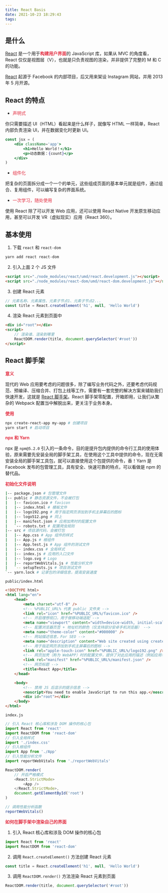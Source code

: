 ```yaml
---
title: React Basis
date: 2021-10-23 18:29:43
tags:
---
```


## 是什么

[React](https://react.docschina.org/) 是一个用于<font color=#e32d40>**构建用户界面**</font>的 JavaScript 库，如果从 MVC 的角度看，React 仅仅是视图层（V），也就是只负责视图的渲染，并非提供了完整的 M 和 C 的功能。

[React](https://react.docschina.org/) 起源于 Facebook 的内部项目，后又用来架设 Instagram 网站，并用 2013 年 5 月开源。

## React 的特点

-   <font color=#e32d40>声明式</font>

你只需要描述 UI（HTML）看起来是什么样子，就像写 HTML 一样简单，React 内部负责渲染 UI，并在数据变化时更新 UI。

```jsx
const jsx = (
    <div className='app'>
        <h1>Hello World！</h1>
        <p>动态数据：{count}</p>
    </div>
)
```

-   <font color=#e32d40>组件化</font>

把复杂的页面拆分成一个一个的单元，这些组成页面的基本单元就是组件，通过组合、复用组件，可以编写复杂的界面系统。

-   <font color=#e32d40>一次学习，随处使用</font>

使用 React 除了可以开发 Web 应用，还可以使用 React Native 开发原生移动应用，甚至可以开发 VR（虚拟现实）应用（React 360）。

## 基本使用

1. 下载 `react` 和 `react-dom`

```bash
yarn add react react-dom
```

2. 引入上面 2 个 JS 文件

```html
<script src="./node_modules/react/umd/react.development.js"></script>
<script src="./node_modules/react-dom/umd/react-dom.development.js"></script>
```

3. 创建 React 元素

```js
// 元素名称、元素属性、元素子节点1、元素子节点2...
const title = React.createElement('h1', null, 'Hello World')
```

4. 渲染 React 元素到页面中

```html
<div id="root"></div>
<script>
    // 渲染谁、渲染到哪里
    ReactDOM.render(title, document.querySelector('#root'))
</script>
```

## React 脚手架

<font color=#e32d40>**意义**</font>

现代的 Web 应用要考虑的问题很多，除了编写业务代码之外，还要考虑代码规范、预编译、压缩合并、打包上线等工作，需要有一套完整的解决方案来辅助我们快速开发，这就是 [React 脚手架](https://create-react-app.dev/)。React 脚手架零配置，开箱即用，让我们从繁杂的 Webpack 配置当中解脱出来，更关注于业务本身。

<font color=#e32d40>**使用**</font>

```bash
npx create-react-app my-app # 创建项目
yarn start # 启动项目
```

<font color=#e32d40>**npx 和 Yarn**</font>

npx 是 `npm@5.2.0` 引入的一条命令，目的是提升包内提供的命令行工具的使用体验，原来需要先安装全局的脚手架工具，在使用这个工具中提供的命令，现在无需安装全局的脚手架工具包，就可以直接使用这个包提供的命令，香！Yarn 是 Facebook 发布的包管理工具，具有安全、快速可靠的特点，可以看做是 npm 的替代品。

<font color=#e32d40>**初始化文件说明**</font>

```bash
|-- package.json # 包管理文件
|-- public # 静态资源文件，不会被打包
|   |-- favicon.ico # favicon
|   |-- index.html # 模板文件
|   |-- logo192.png # 用于指定网页添加到手机主屏幕后的图标
|   |-- logo512.png # 同上
|   |-- manifest.json # 应用加壳时的配置文件
|   `-- robots.txt # 配置爬虫规则
|-- src # 项目源代码，会被打包
|   |-- App.css # App 组件的样式
|   |-- App.js # 根组件
|   |-- App.test.js # App 组件的测试文件
|   |-- index.css # 全局样式
|   |-- index.js # 应用的入口文件
|   |-- logo.svg # Logo
|   |-- reportWebVitals.js # 性能分析文件
|   `-- setupTests.js # 项目测试文件
`-- yarn.lock # 记录包的详细信息，提高安装速度
```

`public/index.html`

```html
<!DOCTYPE html>
<html lang="en">
    <head>
        <meta charset="utf-8" />
        <!-- %PUBLIC_URL% 代表 public 文件夹 -->
        <link rel="icon" href="%PUBLIC_URL%/favicon.ico" />
        <!-- 开启理想视口，用于做移动端适配 -->
        <meta name="viewport" content="width=device-width, initial-scale=1" />
        <!-- 配置浏览器页签 + 地址栏的颜色（仅支持部分安卓手机浏览器） -->
        <meta name="theme-color" content="#000000" />
        <!-- 网站描述信息，For SEO -->
        <meta name="description" content="Web site created using create-react-app" />
        <!-- 用于指定网页添加到手机主屏幕后的图标 -->
        <link rel="apple-touch-icon" href="%PUBLIC_URL%/logo192.png" />
        <!-- 网页加壳（称为 WebAPP）时的配置文件，提供了对此应用的描述（例如应用名称、作者、图标等） -->
        <link rel="manifest" href="%PUBLIC_URL%/manifest.json" />
        <!-- 网页标题 -->
        <title>React App</title>
    </head>

    <body>
        <!-- 禁用 JS 后显示的提示信息 -->
        <noscript>You need to enable JavaScript to run this app.</noscript>
        <div id="root"></div>
    </body>
</html>
```

`index.js`

```js
// 引入 React 核心库和涉及 DOM 操作的核心包
import React from 'react'
import ReactDOM from 'react-dom'
// 引入全局样式
import './index.css'
// 引入根组件
import App from './App'
// 引入性能分析文件
import reportWebVitals from './reportWebVitals'

ReactDOM.render(
    // 开启严格模式
    <React.StrictMode>
        <App />
    </React.StrictMode>,
    document.getElementById('root')
)

// 调用性能分析函数
reportWebVitals()
```

<font color=#e32d40>**如何在脚手架中渲染自己的界面**</font>

1. 引入 React 核心库和涉及 DOM 操作的核心包

```js
import React from 'react'
import ReactDOM from 'react-dom'
```

2. 调用 `React.createElement()` 方法创建 React 元素

```js
const title = React.createElement('h1', null, 'Hello World')
```

3. 调用 `ReactDOM.render()` 方法渲染 React 元素到页面

```js
ReactDOM.render(title, document.querySelector('#root'))
```
